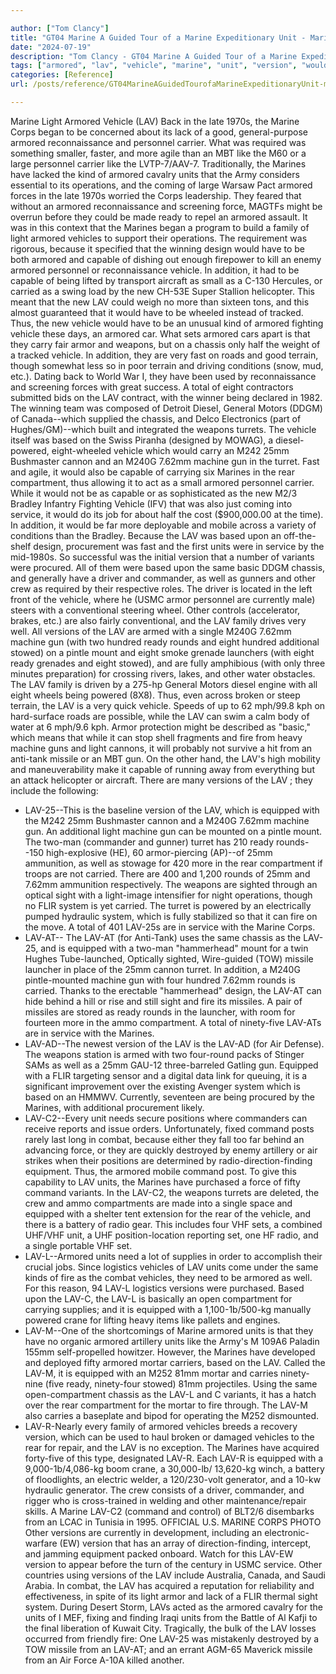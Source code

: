 ```yaml
---

author: ["Tom Clancy"]
title: "GT04 Marine A Guided Tour of a Marine Expeditionary Unit - Marine_split_074.html"
date: "2024-07-19"
description: "Tom Clancy - GT04 Marine A Guided Tour of a Marine Expeditionary Unit"
tags: ["armored", "lav", "vehicle", "marine", "unit", "version", "would", "gun", "equipped", "force", "ready", "eight", "turret", "based", "machine", "compartment", "fire", "missile", "light", "personnel", "capable", "weapon", "chassis", "rear", "service"]
categories: [Reference]
url: /posts/reference/GT04MarineAGuidedTourofaMarineExpeditionaryUnit-marinesplit074html

---
```



Marine
Light Armored Vehicle (LAV)
Back in the late 1970s, the Marine Corps began to be concerned about its lack of a good, general-purpose armored reconnaissance and personnel carrier. What was required was something smaller, faster, and more agile than an MBT like the M60 or a large personnel carrier like the LVTP-7/AAV-7. Traditionally, the Marines have lacked the kind of armored cavalry units that the Army considers essential to its operations, and the coming of large Warsaw Pact armored forces in the late 1970s worried the Corps leadership. They feared that without an armored reconnaissance and screening force, MAGTFs might be overrun before they could be made ready to repel an armored assault. It was in this context that the Marines began a program to build a family of light armored vehicles to support their operations. The requirement was rigorous, because it specified that the winning design would have to be both armored and capable of dishing out enough firepower to kill an enemy armored personnel or reconnaissance vehicle. In addition, it had to be capable of being lifted by transport aircraft as small as a C-130 Hercules, or carried as a swing load by the new CH-53E Super Stallion helicopter. This meant that the new LAV could weigh no more than sixteen tons, and this almost guaranteed that it would have to be wheeled instead of tracked. Thus, the new vehicle would have to be an unusual kind of armored fighting vehicle these days, an armored car. What sets armored cars apart is that they carry fair armor and weapons, but on a chassis only half the weight of a tracked vehicle. In addition, they are very fast on roads and good terrain, though somewhat less so in poor terrain and driving conditions (snow, mud, etc.). Dating back to World War I, they have been used by reconnaissance and screening forces with great success.
A total of eight contractors submitted bids on the LAV contract, with the winner being declared in 1982. The winning team was composed of Detroit Diesel, General Motors (DDGM) of Canada--which supplied the chassis, and Delco Electronics (part of Hughes/GM)--which built and integrated the weapons turrets. The vehicle itself was based on the Swiss Piranha (designed by MOWAG), a diesel-powered, eight-wheeled vehicle which would carry an M242 25mm Bushmaster cannon and an M240G 7.62mm machine gun in the turret. Fast and agile, it would also be capable of carrying six Marines in the rear compartment, thus allowing it to act as a small armored personnel carrier. While it would not be as capable or as sophisticated as the new M2/3 Bradley Infantry Fighting Vehicle (IFV) that was also just coming into service, it would do its job for about half the cost ($900,000.00 at the time). In addition, it would be far more deployable and mobile across a variety of conditions than the Bradley. Because the LAV was based upon an off-the-shelf design, procurement was fast and the first units were in service by the mid-1980s.
So successful was the initial version that a number of variants were procured. All of them were based upon the same basic DDGM chassis, and generally have a driver and commander, as well as gunners and other crew as required by their respective roles. The driver is located in the left front of the vehicle, where he (USMC armor personnel are currently male) steers with a conventional steering wheel. Other controls (accelerator, brakes, etc.) are also fairly conventional, and the LAV family drives very well. All versions of the LAV are armed with a single M240G 7.62mm machine gun (with two hundred ready rounds and eight hundred additional stowed) on a pintle mount and eight smoke grenade launchers (with eight ready grenades and eight stowed), and are fully amphibious (with only three minutes preparation) for crossing rivers, lakes, and other water obstacles. The LAV family is driven by a 275-hp General Motors diesel engine with all eight wheels being powered (8X8). Thus, even across broken or steep terrain, the LAV is a very quick vehicle. Speeds of up to 62 mph/99.8 kph on hard-surface roads are possible, while the LAV can swim a calm body of water at 6 mph/9.6 kph. Armor protection might be described as "basic," which means that while it can stop shell fragments and fire from heavy machine guns and light cannons, it will probably not survive a hit from an anti-tank missile or an MBT gun. On the other hand, the LAV's high mobility and maneuverability make it capable of running away from everything but an attack helicopter or aircraft.
There are many versions of the LAV ; they include the following:
* LAV-25--This is the baseline version of the LAV, which is equipped with the M242 25mm Bushmaster cannon and a M240G 7.62mm machine gun. An additional light machine gun can be mounted on a pintle mount. The two-man (commander and gunner) turret has 210 ready rounds--150 high-explosive (HE), 60 armor-piercing (AP)--of 25mm ammunition, as well as stowage for 420 more in the rear compartment if troops are not carried. There are 400 and 1,200 rounds of 25mm and 7.62mm ammunition respectively. The weapons are sighted through an optical sight with a light-image intensifier for night operations, though no FLIR system is yet carried. The turret is powered by an electrically pumped hydraulic system, which is fully stabilized so that it can fire on the move. A total of 401 LAV-25s are in service with the Marine Corps.
* LAV-AT-- The LAV-AT (for Anti-Tank) uses the same chassis as the LAV-25, and is equipped with a two-man "hammerhead" mount for a twin Hughes Tube-launched, Optically sighted, Wire-guided (TOW) missile launcher in place of the 25mm cannon turret. In addition, a M240G pintle-mounted machine gun with four hundred 7.62mm rounds is carried. Thanks to the erectable "hammerhead" design, the LAV-AT can hide behind a hill or rise and still sight and fire its missiles. A pair of missiles are stored as ready rounds in the launcher, with room for fourteen more in the ammo compartment. A total of ninety-five LAV-ATs are in service with the Marines.
* LAV-AD--The newest version of the LAV is the LAV-AD (for Air Defense). The weapons station is armed with two four-round packs of Stinger SAMs as well as a 25mm GAU-12 three-barreled Gatling gun. Equipped with a FLIR targeting sensor and a digital data link for queuing, it is a significant improvement over the existing Avenger system which is based on an HMMWV. Currently, seventeen are being procured by the Marines, with additional procurement likely.
* LAV-C2--Every unit needs secure positions where commanders can receive reports and issue orders. Unfortunately, fixed command posts rarely last long in combat, because either they fall too far behind an advancing force, or they are quickly destroyed by enemy artillery or air strikes when their positions are determined by radio-direction-finding equipment. Thus, the armored mobile command post. To give this capability to LAV units, the Marines have purchased a force of fifty command variants. In the LAV-C2, the weapons turrets are deleted, the crew and ammo compartments are made into a single space and equipped with a shelter tent extension for the rear of the vehicle, and there is a battery of radio gear. This includes four VHF sets, a combined UHF/VHF unit, a UHF position-location reporting set, one HF radio, and a single portable VHF set.
* LAV-L--Armored units need a lot of supplies in order to accomplish their crucial jobs. Since logistics vehicles of LAV units come under the same kinds of fire as the combat vehicles, they need to be armored as well. For this reason, 94 LAV-L logistics versions were purchased. Based upon the LAV-C, the LAV-L is basically an open compartment for carrying supplies; and it is equipped with a 1,100-1b/500-kg manually powered crane for lifting heavy items like pallets and engines.
* LAV-M--One of the shortcomings of Marine armored units is that they have no organic armored artillery units like the Army's M 109A6 Paladin 155mm self-propelled howitzer. However, the Marines have developed and deployed fifty armored mortar carriers, based on the LAV. Called the LAV-M, it is equipped with an M252 81mm mortar and carries ninety-nine (five ready, ninety-four stowed) 81mm projectiles. Using the same open-compartment chassis as the LAV-L and C variants, it has a hatch over the rear compartment for the mortar to fire through. The LAV-M also carries a baseplate and bipod for operating the M252 dismounted.
* LAV-R-Nearly every family of armored vehicles breeds a recovery version, which can be used to haul broken or damaged vehicles to the rear for repair, and the LAV is no exception. The Marines have acquired forty-five of this type, designated LAV-R. Each LAV-R is equipped with a 9,000-1b/4,086-kg boom crane, a 30,000-lb/ 13,620-kg winch, a battery of floodlights, an electric welder, a 120/230-volt generator, and a 10-kw hydraulic generator. The crew consists of a driver, commander, and rigger who is cross-trained in welding and other maintenance/repair skills.
A Marine LAV-C2 (command and control) of BLT2/6 disembarks from an LCAC in Tunisia in 1995.
OFFICIAL U.S. MARINE CORPS PHOTO
Other versions are currently in development, including an electronic-warfare (EW) version that has an array of direction-finding, intercept, and jamming equipment packed onboard. Watch for this LAV-EW version to appear before the turn of the century in USMC service. Other countries using versions of the LAV include Australia, Canada, and Saudi Arabia.
In combat, the LAV has acquired a reputation for reliability and effectiveness, in spite of its light armor and lack of a FLIR thermal sight system. During Desert Storm, LAVs acted as the armored cavalry for the units of I MEF, fixing and finding Iraqi units from the Battle of Al Kafji to the final liberation of Kuwait City. Tragically, the bulk of the LAV losses occurred from friendly fire: One LAV-25 was mistakenly destroyed by a TOW missile from an LAV-AT; and an errant AGM-65 Maverick missile from an Air Force A-10A killed another.
